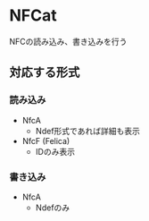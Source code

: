# NFCat
NFCの読み込み、書き込みを行う

## 対応する形式
### 読み込み
* NfcA
    * Ndef形式であれば詳細も表示
* NfcF (Felica)
    * IDのみ表示

### 書き込み
* NfcA
    * Ndefのみ
